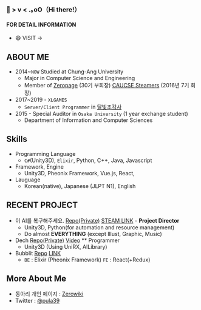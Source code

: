 ### 👋 > v <  .｡oO（Hi there!）
#### FOR DETAIL INFORMATION
  * 😄 VISIT -> 
## ABOUT ME
 * 2014~`NOW` Studied at Chung-Ang University
   * Major in Computer Science and Engineering
   * Member of [Zeropage](https://wiki.zeropage.org/wiki.php/ZeroPage) (30기 부회장) [CAUCSE Steamers](https://steamcommunity.com/groups/caucse-steamers) (2016년 7기 회장)
 * 2017~2019 - `XLGAMES`
   * `Server/Client Programmer` in [달빛조각사](https://moonlight.kakaogames.com/)
 * 2015 - Special Auditor in `Osaka University` (1 year exchange student)
   * Department of Information and Computer Sciences
## Skills
 * Programming Language
   * `C#`(Unity3D), `Elixir`, Python, C++, Java, Javascript
 * Framework, Engine
   * Unity3D, Pheonix Framework, Vue.js, React, 
 * Lauguage
   * Korean(native), Japanese (JLPT N1), English
## RECENT PROJECT
 * 이 AI를 복구해주세요. [Repo(Private)](https://github.com/nErumin/ProjectAIRenewal) [STEAM LINK](https://store.steampowered.com/app/1173110/_AI/) - **Project Director**
   * Unity3D, Python(for automation and resource management)
   * Do almost **EVERYTHING** (except Illust, Graphic, Music)
 * Dech [Repo(Private)](https://github.com/pula39/yokoscroll) [Video](https://www.youtube.com/watch?v=qV3OpHjoy2g&feature=youtu.be&t=961) ** Programmer
   * Unity3D (Using UniRX, AILibrary)
 * Bubblit [Repo](https://github.com/pula39/BubbLit) [LINK](http://54.180.86.207:4000/)
   * `BE` : Elixir (Pheonix Framework) `FE` : React(+Redux)
 ## More About Me
* 동아리 개인 페이지 : [Zerowiki](https://wiki.zeropage.org/wiki.php/%EA%B6%8C%EC%A4%80%ED%98%81)
* Twitter : [@pula39](https://twitter.com/_pula39)  
<!--
**pula39/pula39** is a ✨ _special_ ✨ repository because its `README.md` (this file) appears on your GitHub profile.

Here are some ideas to get you started:

- 🔭 I’m currently working on ...
- 🌱 I’m currently learning ...
- 👯 I’m looking to collaborate on ...
- 🤔 I’m looking for help with ...
- 💬 Ask me about ...
- 📫 How to reach me: ...
- 😄 Pronouns: ...
- ⚡ Fun fact: ...
-->

